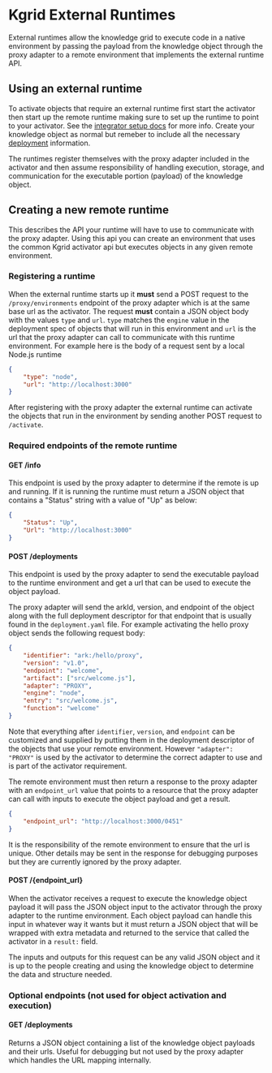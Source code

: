 # Kgrid External Runtimes

External runtimes allow the knowledge grid to execute code in a native environment by passing the payload from the knowledge object through the proxy adapter to a remote environment that implements the external runtime API.

## Using an external runtime

To activate objects that require an external runtime first start the activator then start up the remote runtime making sure to set up the runtime to point to your activator. See the [integrator setup docs](/integrator/activator) for more info.
Create your knowledge object as normal but remeber to include all the necessary [deployment](/tutorial/deployment/deployment) information.

The runtimes register themselves with the proxy adapter included in the activator and then assume responsibility of handling execution, storage, and communication for the executable portion (payload) of the knowledge object.

## Creating a new remote runtime

This describes the API your runtime will have to use to communicate with the proxy adapter. Using this api you can create an environment that uses the common Kgrid activator api but executes objects in any given remote environment.

### Registering a runtime
When the external runtime starts up it **must** send a POST request to the `/proxy/environments` endpoint of the proxy adapter which is at the same base url as the activator. The request **must** contain a JSON object body with the values `type` and `url`. 
`type` matches the `engine` value in the deployment spec of objects that will run in this environment and `url` is the url that the proxy adapter can call to communicate with this runtime environment. For example here is the body of a request sent by a local Node.js runtime
```json
{
    "type": "node",
    "url": "http://localhost:3000"
}
```

After registering with the proxy adapter the external runtime can activate the objects that run in the environment by sending another POST request to `/activate`.

### Required endpoints of the remote runtime
#### GET /info
This endpoint is used by the proxy adapter to determine if the remote is up and running. If it is running the runtime must return a JSON object that contains a "Status" string with a value of "Up" as below:
```json
{
    "Status": "Up",
    "Url": "http://localhost:3000"
}
``` 

#### POST /deployments
This endpoint is used by the proxy adapter to send the executable payload to the runtime environment and get a url that can be used to execute the object payload.
 
 The proxy adapter will send the arkId, version, and endpoint of the object along with the full deployment descriptor for that endpoint that is usually found in the `deployment.yaml` file.
For example activating the hello proxy object sends the following request body:
```json
{
    "identifier": "ark:/hello/proxy",
    "version": "v1.0",
    "endpoint": "welcome",
    "artifact": ["src/welcome.js"],
    "adapter": "PROXY",
    "engine": "node",
    "entry": "src/welcome.js",
    "function": "welcome"
}
```
Note that everything after `identifier`, `version`, and `endpoint` can be customized and supplied by putting them in the deployment descriptor of the objects that use your remote environment. However `"adapter":  "PROXY"` is used by the activator to determine the correct adapter to use and is part of the activator requirement.

The remote environment must then return a response to the proxy adapter with an `endpoint_url` value that points to a resource that the proxy adapter can call with inputs to execute the object payload and get a result.
```json
{
    "endpoint_url": "http://localhost:3000/0451"
}
```
It is the responsibility of the remote environment to ensure that the url is unique. Other details may be sent in the response for debugging purposes but they are currently ignored by the proxy adapter.

#### POST /{endpoint_url}
When the activator receives a request to execute the knowledge object payload it will pass the JSON object input to the activator through the proxy adapter to the runtime environment. Each object payload can handle this input in whatever way it wants but it must return a JSON object that will be wrapped with extra metadata and returned to the service that called the activator in a `result:` field. 

The inputs and outputs for this request can be any valid JSON object and it is up to the people creating and using the knowledge object to determine the data and structure needed.

### Optional endpoints (not used for object activation and execution)
#### GET /deployments
Returns a JSON object containing a list of the knowledge object payloads and their urls. Useful for debugging but not used by the proxy adapter which handles the URL mapping internally.

 